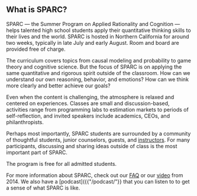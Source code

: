 <!---
layout: page
title: What is SPARC?
permalink: /whatissparc/
nav_order: 5 
--->

## What is SPARC?

SPARC — the Summer Program on Applied Rationality and Cognition — helps talented high school students apply their quantitative thinking skills to their lives and the world. SPARC is hosted in Northern California for around two weeks, typically in late July and early August. Room and board are provided free of charge.

The curriculum covers topics from causal modeling and probability to game theory and cognitive science. But the focus of SPARC is on applying the same quantitative and rigorous spirit outside of the classroom. How can we understand our own reasoning, behavior, and emotions? How can we think more clearly and better achieve our goals?

Even when the content is challenging, the atmosphere is relaxed and centered on experiences. Classes are small and discussion-based, activities range from programming labs to estimation markets to periods of self-reflection, and invited speakers include academics, CEOs, and philanthropists.

Perhaps most importantly, SPARC students are surrounded by a community of thoughtful students, junior counselors, guests, and [instructors]({{"/instructors/"}}). For many participants, discussing and sharing ideas outside of class is the most important part of SPARC.

The program is free for all admitted students.

For more information about SPARC, check out our [FAQ]({{"/faq/"}}) or our [video]({{"/video/"}}) from 2014. We also have a [podcast]({{"/podcast/"}} that you can listen to to get a sense of what SPARC is like. 
